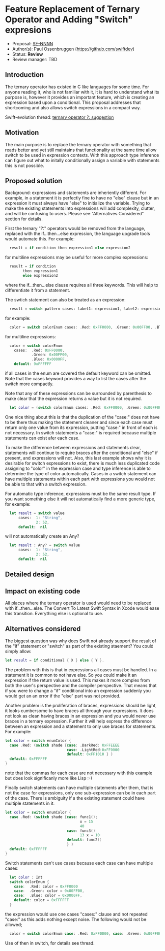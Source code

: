 # Feature Replacement of Ternary Operator and Adding "Switch" expresions 

* Proposal: [SE-NNNN](https://github.com/apple/swift-evolution/blob/master/proposals/NNNN-name.md)
* Author(s): Paul Ossenbruggen (https://github.com/swiftdev)
* Status: **Review**
* Review manager: TBD

## Introduction

The ternary operator has existed in C like languages for some time. For anyone reading it, who is not familiar with it, it is hard to understand what its purpose is, however it provides an important feature, which is creating an expression based upon a conditional. This proposal addresses that shortcoming and also allows switch expressions in a compact way.   

Swift-evolution thread: [ternary operator ?: suggestion ](https://lists.swift.org/pipermail/swift-evolution/Week-of-Mon-20151207/000810.html)

## Motivation

The main purpose is to replace the ternary operator with something that reads better and yet still maintains that functionality at the same time allow switch to be used in expression contexts. With this approach type inference can figure out what to initally conditionally assign a variable with statements this is not possible. 

## Proposed solution

Background: expressions and statements are inheriently different. For example, in a statement it is perfectly fine to have no "else" clause but in an expression it must always have "else" to initialize the variable. Trying to make the existing statements into expressions will add complexity, clutter, and will be confusing to users. Please see "Alternatives Considered" section for details. 

First the ternary "?:" operators would be removed from the language, replaced with the if...then...else expression, the language upgrade tools would automate this. For example:

``` swift
  result = if condition then expression1 else expression2 
```  

for multiline expressions may be useful for more complex expressions:

``` swift
  result = if condition 
        then expression1 
        else expression2
```
where the if...then...else clause requires all three keywords. This will help to differentiate it from a statement. 

The swtich statement can also be treated as an expression: 

``` swift
  result = switch pattern cases: label1: expression1, label2: expression2, ... labelN: expressionN , default: expressionD  
```

for example:

``` swift
  color = switch colorEnum cases: .Red: 0xFF0000, .Green: 0x00FF00, .Blue: 0x0000FF, default: 0xFFFFFF  
```

for multiline expressions:

``` swift
  color = switch colorEnum 
    cases:  .Red: 0xFF0000, 
            .Green: 0x00FF00, 
            .Blue: 0x0000FF,
    default: 0xFFFFFF  
```

if all cases in the enum are covered the default keyword can be omitted. Note that the cases keyword provides a way to list the cases after the switch more compactly. 

Note that any of these expressions can be surrounded by parenthesis to make clear that the expression returns a value but it is not required. 

``` swift
  let color = (switch colorEnum cases: .Red: 0xFF0000, .Green: 0x00FF00, .Blue: 0x0000FF, default: 0xFFFFFF)  
```

One nice thing about this is that the duplication of the "case:" does not have to be there thus making the statement cleaner and since each case must return only one value from its expression, putting "case:" in front of each is not necessary. In switch statements a "case:" is required because multiple statements can exist afer each case.  

To make the difference between expressions and statements clear, statements will continue to require braces after the conditional and "else" if present, and expressions will not. Also, this last example shows why it is desirable for switch expressions to exist, there is much less duplicated code assigning to "color" in the expression case and type inference is able to determine the type of color automatically. Cases in a switch statement can have multiple statements within each part with expressions you would not be able to that with a switch expression. 

For automatic type inference, expressions must be the same result type. If you want something else it will not automatically find a more generic type, for example: 

``` swift
  let result = switch value 
      cases:  1: "String", 
              2: 52, 
      default:  nil
```

will not automatically create an Any? 

``` swift
  let result : Any? = switch value 
      cases:  1: "String", 
              2: 52, 
      default:  nil
```

## Detailed design



## Impact on existing code

All places where the ternary operator is used would need to be replaced with if...then...else. The Convert To Latest Swift Syntax in Xcode would ease this transition. Everything else is optional to use. 

## Alternatives considered

The biggest question was why does Swift not already support the result of the "if" statement or "switch" as part of the existing staement? You could simply allow:

``` swift
let result = if conditional { X } else { Y }. 
```

The problem with this is that in expressions all cases must be handled. In a statement it is common to not have else. So you could make it an expression if the return value is used. This makes it more complex from both the user's perspective and the compiler perspective. That means that if you were to change a "if" conditional into an expression suddenly you would get an an error if the "else" part was not provided. 

Another problem is the proliferation of braces, expressions should be light, it looks cumbersome to have braces all through your expressions. It does not look as clean having braces in an expression and you would never use braces in a ternary expression. Further it will help express the difference between an expression and a statement to only use braces for statements. For example:

``` swift
let color = switch enumColor {
  case .Red: (switch shade {case: .DarkRed: 0xFFEEEE
                            case: .LightRed:0xFF0000
                            default: 0xFF1010 } )
  default: 0xFFFFFF
}
```

note that the commas for each case are not necessary with this example but does look significanly more like Lisp :-)

Finally switch statements can have multiple statements after them, that is not the case for expressions, only one sub-expression can be in each part of the case. There is ambiguity if a the existing statement could have multiple statements in it. 

``` swift
let color = switch enumColor {
  case .Red: (switch shade {case: func1(); 
                                  x = 15 
                                  40 
                            case: func3() 
                                  13 x = 10
                            default: func2()
                            } )
  default: 0xFFFFFF
}
```

Switch statements can't use cases because each case can have multiple cases: 

``` swift
  let color : Int
  switch colorEnum { 
    case:  .Red: color = 0xFF0000
    case:  .Green: color = 0x00FF00,
    case:  .Blue: color = 0x0000FF,
    default: color = 0xFFFFFF
  }
```

the expression would use one cases "cases:" clause and not repeated "case:" as this adds nothing except noise. The following would not be allowed;   

``` swift
  color = switch colorEnum case: .Red: 0xFF0000, case: .Green: 0x00FF00, case: .Blue: 0x0000FF, default: 0xFFFFFF  
```

Use of then in switch, for details see thread. 



